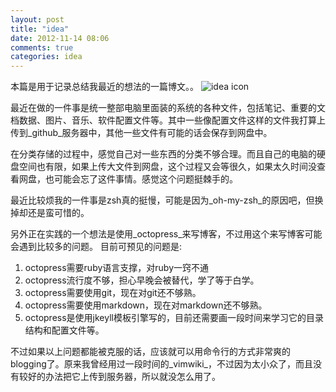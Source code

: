 ```yaml
---
layout: post
title: "idea"
date: 2012-11-14 08:06
comments: true
categories: idea
---
```


本篇是用于记录总结我最近的想法的一篇博文。。
![idea icon](http://www.websbook.com/logo/upimg/litimg/091017/032kh52d.gif)

最近在做的一件事是统一整部电脑里面装的系统的各种文件，包括笔记、重要的文档数据、图片、音乐、软件配置文件等。<!--more-->其中一些像配置文件这样的文件我打算上传到_github_服务器中，其他一些文件有可能的话会保存到网盘中。

在分类存储的过程中，感觉自己对一些东西的分类不够合理。而且自己的电脑的硬盘空间也有限，如果上传大文件到网盘，这个过程又会等很久，如果太久时间没查看网盘，也可能会忘了这件事情。感觉这个问题挺棘手的。

最近比较烦我的一件事是zsh真的挺慢，可能是因为_oh-my-zsh_的原因吧，但换掉却还是蛮可惜的。

另外正在实践的一个想法是使用_octopress_来写博客，不过用这个来写博客可能会遇到比较多的问题。
目前可预见的问题是:

1. octopress需要ruby语言支撑，对ruby一窍不通
2. octopress流行度不够，担心早晚会被替代，学了等于白学。
3. octopress需要使用git，现在对git还不够熟。
4. octopress需要使用markdown，现在对markdown还不够熟。
5. octopress是使用jkeyll模板引擎写的，目前还需要画一段时间来学习它的目录结构和配置文件等。

不过如果以上问题都能被克服的话，应该就可以用命令行的方式非常爽的blogging了。原来我曾经用过一段时间的_vimwiki_，不过因为太小众了，而且没有较好的办法把它上传到服务器，所以就没怎么用了。



